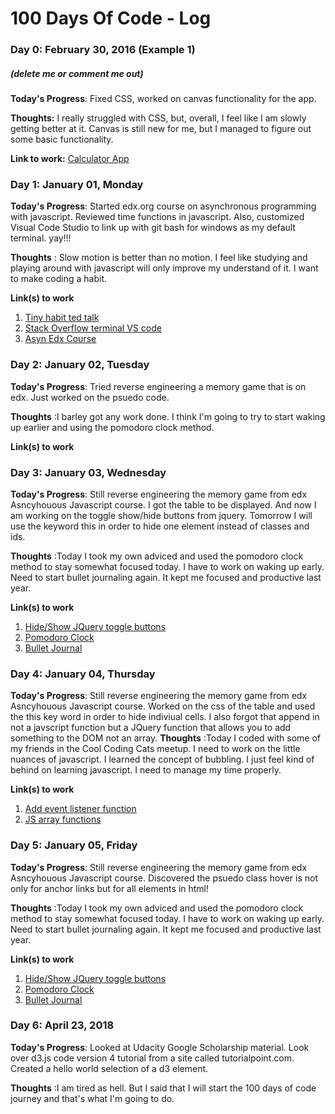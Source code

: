 # 100 Days Of Code - Log

### Day 0: February 30, 2016 (Example 1)
##### (delete me or comment me out)

**Today's Progress**: Fixed CSS, worked on canvas functionality for the app.

**Thoughts:** I really struggled with CSS, but, overall, I feel like I am slowly getting better at it. Canvas is still new for me, but I managed to figure out some basic functionality.

**Link to work:** [Calculator App](http://www.example.com)

### Day 1: January 01, Monday

**Today's Progress**: Started edx.org course on asynchronous programming with javascript. Reviewed time functions in javascript. Also, customized Visual Code Studio to link up with git bash for windows as my default terminal.
yay!!!

**Thoughts** : Slow motion is better than no motion. I feel like studying and 
playing around with javascript will only improve my understand of it.
I want to make coding a habit.

**Link(s) to work**
1. [Tiny habit ted talk](https://www.youtube.com/watch?v=AdKUJxjn-R8&t=139s)
2. [Stack Overflow terminal VS code](https://stackoverflow.com/questions/42606837/how-to-use-bash-on-windows-from-visual-studio-code-integrated-terminal)
3. [Asyn Edx Course](https://courses.edx.org/courses/course-v1:Microsoft+DEV234x+1T2018/course/)

### Day 2: January 02, Tuesday

**Today's Progress**: Tried reverse engineering a memory game that is on edx. Just worked on the psuedo code.

**Thoughts** :I barley got any work done. I think I'm going to try to start waking up earlier and using the pomodoro clock method.

**Link(s) to work**

### Day 3: January 03, Wednesday

**Today's Progress**: Still reverse engineering the memory game from edx Asncyhouous Javascript course. I got the table to be displayed.
                      And now I am working on the toggle show/hide buttons from jquery. Tomorrow I will use the keyword this in order to hide one element instead of classes and ids.

**Thoughts** :Today I took my own adviced and used the pomodoro clock method to stay somewhat focused today. I have to work on waking up early.
              Need to start bullet journaling again. It kept me focused and productive last year.

**Link(s) to work**
1. [Hide/Show JQuery toggle buttons](https://www.w3schools.com/jquery/jquery_hide_show.asp)
2. [Pomodoro Clock](https://tomato-timer.com/)
3. [Bullet Journal](http://bulletjournal.com/)

### Day 4: January 04, Thursday

**Today's Progress**: Still reverse engineering the memory game from edx Asncyhouous Javascript course. Worked on the css of the table and used                          the this key word in order to hide indiviual cells. I also forgot that append in not a javscript function but a JQuery                             function that allows you to add something to the DOM not an array.
**Thoughts** :Today I coded with some of my friends in the Cool Coding Cats meetup. I need to work on the little nuances of javascript. I learned                the concept of bubbling. I just feel kind of behind on learning javascript. I need to manage my time properly.

**Link(s) to work**
1. [Add event listener function](https://developer.mozilla.org/en-US/docs/Web/API/EventTarget/addEventListener)
2. [JS array functions](https://www.w3schools.com/jsref/jsref_obj_array.asp)

### Day 5: January 05, Friday

**Today's Progress**: Still reverse engineering the memory game from edx Asncyhouous Javascript course. Discovered the psuedo class hover is not                         only for anchor links but for all elements in html!

**Thoughts** :Today I took my own adviced and used the pomodoro clock method to stay somewhat focused today. I have to work on waking up early.
              Need to start bullet journaling again. It kept me focused and productive last year.

**Link(s) to work**
1. [Hide/Show JQuery toggle buttons](https://www.w3schools.com/jquery/jquery_hide_show.asp)
2. [Pomodoro Clock](https://tomato-timer.com/)
3. [Bullet Journal](http://bulletjournal.com/)

### Day 6: April 23, 2018
**Today's Progress**: Looked at Udacity Google Scholarship material. Look over d3.js code version 4 tutorial from a site called tutorialpoint.com.
Created a hello world selection of a d3 element.

**Thoughts** :I am tired as hell. But I said that I will start the 100 days of code journey and that's what I'm going to do.